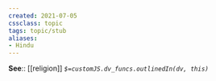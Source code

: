```yaml
---
created: 2021-07-05
cssclass: topic
tags: topic/stub
aliases:
- Hindu
---
```


**See**:: [[religion]]
*`$=customJS.dv_funcs.outlinedIn(dv, this)`*

